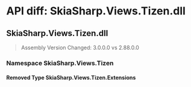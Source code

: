 # API diff: SkiaSharp.Views.Tizen.dll

## SkiaSharp.Views.Tizen.dll

> Assembly Version Changed: 3.0.0.0 vs 2.88.0.0

### Namespace SkiaSharp.Views.Tizen

#### Removed Type SkiaSharp.Views.Tizen.Extensions

